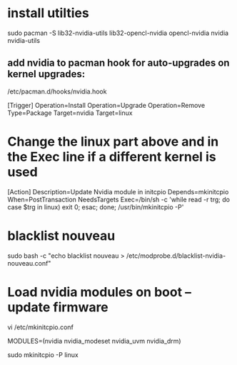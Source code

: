 # install utilties

sudo pacman -S lib32-nvidia-utils lib32-opencl-nvidia opencl-nvidia nvidia nvidia-utils

## add nvidia to pacman hook for auto-upgrades on kernel upgrades:

/etc/pacman.d/hooks/nvidia.hook

[Trigger]
Operation=Install
Operation=Upgrade
Operation=Remove
Type=Package
Target=nvidia
Target=linux
# Change the linux part above and in the Exec line if a different kernel is used

[Action]
Description=Update Nvidia module in initcpio
Depends=mkinitcpio
When=PostTransaction
NeedsTargets
Exec=/bin/sh -c 'while read -r trg; do case $trg in linux) exit 0; esac; done; /usr/bin/mkinitcpio -P'

# blacklist nouveau
sudo bash -c "echo blacklist nouveau > /etc/modprobe.d/blacklist-nvidia-nouveau.conf"

# Load nvidia modules on boot – update firmware

vi /etc/mkinitcpio.conf

MODULES=(nvidia nvidia_modeset nvidia_uvm nvidia_drm)


sudo mkinitcpio -P linux


















